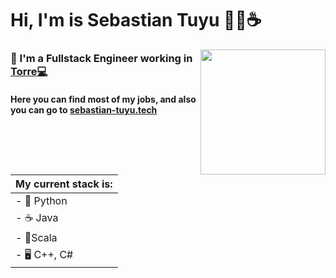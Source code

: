 <h1> Hi, I'm is Sebastian Tuyu 👨‍💻☕ </h1>

<img align="right" src="https://keelyhill.github.io/BitcoinCoaster/bitcoin.gif" height="200">
<h3> 📌 I'm a Fullstack Engineer working in <a href=https://"torre.co">Torre💻</a> </h3>
<div>
<h4>Here you can find most of my jobs, and also you can go to 
<a href="https://sebastian-tuyu.tech" target="_blank"> sebastian-tuyu.tech </a>  </h4>
</dvi>

| My current stack is:|
|---------------------|
|- 🐍 Python          |
|- ☕ Java            |
|- 🚩Scala            |
|- 🖥️ C++, C#         |
